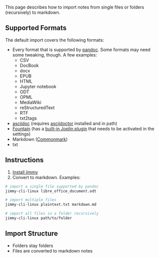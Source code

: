 This page describes how to import notes from single files or folders (recursively) to markdown.

## Supported Formats

The default import covers the following formats:

- Every format that is supported by [pandoc](https://pandoc.org/). Some formats may need some tweaking, though. A few examples:
    - CSV
    - DocBook
    - docx
    - EPUB
    - HTML
    - Jupyter notebook
    - ODT
    - OPML
    - MediaWiki
    - reStructuredText
    - RTF
    - txt2tags
- [asciidoc](https://docs.asciidoctor.org/asciidoc/latest/) (requires [asciidoctor](https://asciidoctor.org/) installed and in path)
- [Fountain](https://fountain.io/) (has a [built-in Joplin plugin](https://joplinapp.org/help/apps/markdown/#markdown-plugins) that needs to be activated in the settings)
- Markdown ([Commonmark](https://commonmark.org/))
- txt

## Instructions

1. [Install jimmy](../index.md#installation)
2. Convert to markdown. Examples:

```sh
# import a single file supported by pandoc
jimmy-cli-linux libre_office_document.odt

# import multiple files
jimmy-cli-linux plaintext.txt markdown.md

# import all files in a folder recursively
jimmy-cli-linux path/to/folder
```

## Import Structure

- Folders stay folders
- Files are converted to markdown notes
